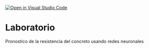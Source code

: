 [![Open in Visual Studio Code](https://classroom.github.com/assets/open-in-vscode-c66648af7eb3fe8bc4f294546bfd86ef473780cde1dea487d3c4ff354943c9ae.svg)](https://classroom.github.com/online_ide?assignment_repo_id=9466183&assignment_repo_type=AssignmentRepo)
# Laboratorio
Pronostico de la resistencia del concreto usando redes neuronales

